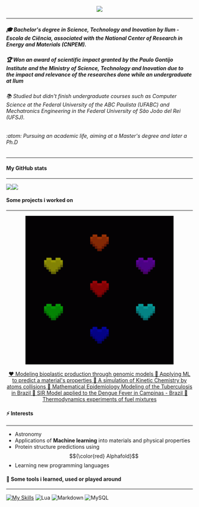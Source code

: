 <p align="center">
  <img src="https://capsule-render.vercel.app/api?text=Welcome&desc=This%20is%20my%20GitHub&descSize=17&descAlignY=95&fontColor=808080&fontSize=50&fontAlignY=70&stroke=000000&strokeWidth=2&animation=fadeIn&type=blur&color=gradient&height=120&"/>
</p>

------------

<h5> 🎓 Bachelor's degree in Science, Technology and Inovation by <b>Ilum - Escola de Ciência</b>, associated with the <i>National Center of Research in Energy and Materials (CNPEM)</i>.</h5>

<h5> 🏆 Won an award of scientific impact granted by the Paulo Gontijo Institute and the Ministry of Science, Technology and Inovation due to the impact and relevance of the researches done while an undergraduate at Ilum</h5>

<h6> 📚 Studied but didn't finish undergraduate courses such as Computer Science at the Federal University of the ABC Paulista (UFABC) and Mechatronics Engineering in the Federal University of São João del Rei (UFSJ). </h6>

<h6> :atom: Pursuing an academic life, aiming at a Master's degree and later a Ph.D</h6>

---------------

<h4> My GitHub stats </h4>

-----------------
<div style="display: flex; flex-direction: row;">
  <img class="img" src="https://github-readme-stats.vercel.app/api?username=TiagoMarquesHxH&theme=nightowl&show_icons=true&include_all_commits=true"/>
  <img class="img" src="https://github-readme-stats.vercel.app/api/top-langs/?username=TiagoMarquesHxH&bg_color=000&border_color=30A3DC&title_color=E94D5F&text_color=FFF"/>
</div>

<h4> Some projects i worked on</h4>

---------------

<p align="center">
  <img width="400" height="400" src="https://github.com/TiagoMarquesHxH/TiagoMarquesHxH/blob/main/undertale.gif">
</p>


<p align='center'> <a href="https://github.com/Sophlechim/Modelagem-in-silico-de-plataformas-microbianas-em-escala-gen-mica.git"> ❤️ Modeling bioplastic production through genomic models </a>   <a href="https://github.com/TiagoMarquesHxH/Aprendizado_de_Maquinas.git"> 💙 Applying ML to predict a material's properties </a>   <a href="https://github.com/TiagoMarquesHxH/Kinetic-Chemistry.git"> 💛 A simulation of Kinetic Chemistry by atoms collisions </a>   <a href="https://github.com/Leprechas/TCC_Tuberculose.git"> 💚 Mathematical Epidemiology Modeling of the Tuberculosis in Brazil </a>    <a href="https://github.com/TiagoMarquesHxH/SIR-Model-with-vital-dynamics-applied-on-dengue-epidemiology-in-Campinas-Brazil.git"> 🩵 SIR Model applied to the Dengue Fever in Campinas - Brazil </a>    <a href="https://github.com/TiagoMarquesHxH/Advanced-Thermodynamics.git"> 💜 Thermodynamics experiments of fuel mixtures </a>
</p>


<h4> ⚡ Interests </h4>

---------------

- Astronomy
- Applications of <b>Machine learning</b> into materials and physical properties
- Protein structure predictions using $${\color{red} Alphafold}$$
- Learning new programming languages


<h4> 🧰 Some tools i learned, used or played around</h4>

------------

[![My Skills](https://skillicons.dev/icons?i=js,html,css,py,cpp,arduino,bash,latex,matlab,mint,pytorch,robloxstudio,ubuntu,vscode,windows)](https://skillicons.dev)
![Lua](https://img.shields.io/badge/Lua-2C2D72?style=for-the-badge&logo=lua&logoColor=white)    ![Markdown](https://img.shields.io/badge/Markdown-000?style=for-the-badge&logo=markdown)   ![MySQL](https://img.shields.io/badge/MySQL-00000F?style=for-the-badge&logo=mysql&logoColor=white)




